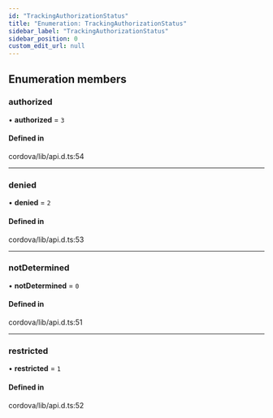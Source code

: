 ```yaml
---
id: "TrackingAuthorizationStatus"
title: "Enumeration: TrackingAuthorizationStatus"
sidebar_label: "TrackingAuthorizationStatus"
sidebar_position: 0
custom_edit_url: null
---
```


## Enumeration members

### authorized

• **authorized** = `3`

#### Defined in

cordova/lib/api.d.ts:54

___

### denied

• **denied** = `2`

#### Defined in

cordova/lib/api.d.ts:53

___

### notDetermined

• **notDetermined** = `0`

#### Defined in

cordova/lib/api.d.ts:51

___

### restricted

• **restricted** = `1`

#### Defined in

cordova/lib/api.d.ts:52
